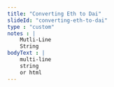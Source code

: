 ```yaml
--- 
title: "Converting Eth to Dai"
slideId: "converting-eth-to-dai"
type : "custom"     
notes : |
    Mutli-Line 
    String
bodyText : |
    multi-line
    string
    or html
---
```

